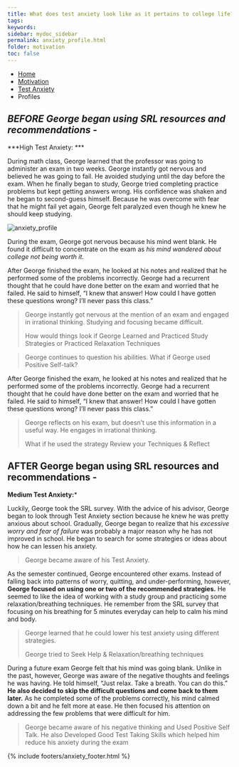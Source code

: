 ```yaml
---
title: What does test anxiety look like as it pertains to college life?
tags: 
keywords: 
sidebar: mydoc_sidebar
permalink: anxiety_profile.html
folder: motivation
toc: false
---
```


<ul class="breadcrumb">
    <li><a href="index.html">Home</a></li>
    <li><a href="motivation.html">Motivation</a></li>
    <li><a href="anxiety.html">Test Anxiety</a></li>
    <li class="active">Profiles</li>
</ul>

## ***BEFORE*** ***George began using SRL resources and recommendations -***

***High Test Anxiety: ***

During math class, George learned that the professor was going to administer an exam in two weeks. George instantly got nervous and believed he was going to fail. He avoided studying until the day before the exam. When he finally began to study, George tried completing practice problems but kept getting answers wrong. His confidence was shaken and he began to second-guess himself. Because he was overcome with fear that he might fail yet again, George felt paralyzed even though he knew he should keep studying. 

<img src='images/testanxietysee1.png' alt='anxiety_profile' />

During the exam, George got nervous because his mind went blank. He found it difficult to concentrate on the exam as *his mind wandered about college not being worth it.*

After George finished the exam, he looked at his notes and realized that he performed some of the problems incorrectly. George had a recurrent thought that he could have done better on the exam and worried that he failed. He said to himself, “I knew that answer! How could I have gotten these questions wrong? I’ll never pass this class.”

> George instantly got nervous at the mention of an exam and engaged in irrational thinking. Studying and focusing became difficult.
> 
> How would things look if George  Learned and Practiced Study Strategies or Practiced Relaxation Techniques 


> George continues to question his abilities. What if George used Positive Self-talk?


After George finished the exam, he looked at his notes and realized that he performed some of the problems incorrectly. George had a recurrent thought that he could have done better on the exam and worried that he failed. He said to himself, “I knew that answer! How could I have gotten these questions wrong? I’ll never pass this class.”

> George reflects on his exam, but doesn’t use this information in a useful way. He engages in irrational thinking. 
> 
> What if he used the strategy Review your Techniques & Reflect


## **AFTER** George began using SRL resources and recommendations -

**Medium Test Anxiety:***

Luckily, George took the SRL survey. With the advice of his advisor, George began to look through Test Anxiety section because he knew he was pretty anxious about school. Gradually, George began to realize that his *excessive worry and fear of failure* was probably a major reason why he has not improved in school. He began to search for some strategies or ideas about how he can lessen his anxiety.

> George became aware of his Test Anxiety. 

As the semester continued, George encountered other exams. Instead of falling back into patterns of worry, quitting, and under-performing, however, **George focused on using one or two of the recommended strategies.** He seemed to like the idea of working with a study group and practicing some relaxation/breathing techniques. He remember from the SRL survey that focusing on his breathing for 5 minutes everyday can help to calm his mind and body.

> George learned that he could lower his test anxiety using different strategies.
> 
> George tried to Seek Help & Relaxation/breathing techniques 


During a future exam George felt that his mind was going blank. Unlike in the past, however, George was aware of the negative thoughts and feelings he was having. He told himself, “Just relax. Take a breath. You can do this.” **He also decided to skip the difficult questions and come back to them later.** As he completed some of the problems correctly, his mind calmed down a bit and he felt more at ease. He then focused his attention on addressing the few problems that were difficult for him.

> George became aware of his negative thinking and Used Positive Self Talk. He also Developed Good Test Taking Skills which helped him reduce his anxiety during the exam


{% include footers/anxiety_footer.html %}




